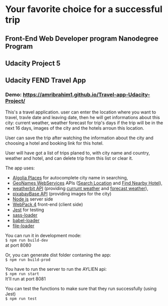 # Your favorite choice for a successful trip

## Front-End Web Developer program Nanodegree Program
## Udacity Project 5
## Udacity FEND Travel App

### Demo: https://amribrahim1.github.io/Travel-app-Udacity-Project/

This's a travel application. user can enter the location where you want to travel, travle date and leaving date, then he will get informations about this city: current weather, weather forecast for trip's days if the trip will be in the next 16 days, images of the city and the hotels arroun this location.

User can save the trip after watching the information about the city and choosing a hotel and booking link for this hotel.

User will have got a list of trips planed to, with city name and country, weather and hotel,
and can delete trip from this list or clear it.  

The app uses:<br/>
- [Algolia Places](https://community.algolia.com/places) for autocomplete city name in searching,
- [GeoNames WebServices](http://www.geonames.org/export/ws-overview.html) APIs ([Search Location](https://www.geonames.org/export/geonames-search.html) and [Find Nearby Hotel](http://www.geonames.org/hotel)),
- [weatherbit API](https://www.weatherbit.io/api) (providing [currunt weather](https://www.weatherbit.io/api/weather-current) and [forecast weather](https://www.weatherbit.io/api/weather-forecast-16-day)),
- [pixabayBase API](https://pixabay.com/api/docs/) (providing images for the city)
- [Node js](http://nodejs.org/)  server side
- [WebPack 4](https://webpack.js.org/) front-end (client side)
- [Jest](https://jestjs.io/) for testing
- [sass-loader](https://webpack.js.org/loaders/sass-loader)
- [babel-loader](https://github.com/babel/babel-loader)
- [file-loader](https://webpack.js.org/loaders/file-loader)

You can run it in development mode:<br/>
`$ npm run build-dev` <br/>
at port 8080

Or, you can generate dist folder contaning the app:<br/>
`$ npm run build-prod`

You have to run the server to run the AYLIEN api:<br/>
`$ npm run start` <br/>
It'll run at port 8081

You can test the functions to make sure that they run successfully (using Jest)<br/>
`$ npm run test`
